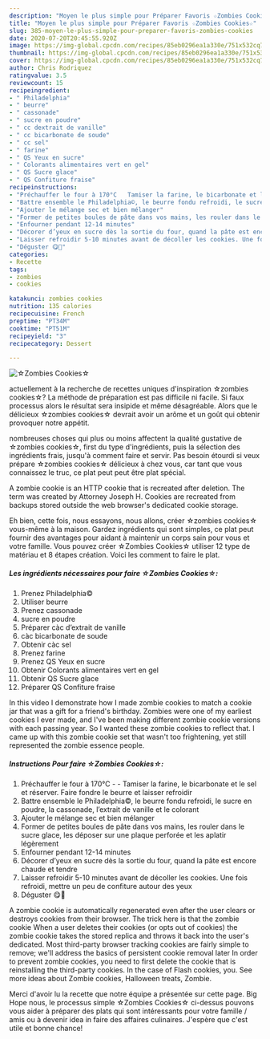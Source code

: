 ```yaml
---
description: "Moyen le plus simple pour Préparer Favoris ☆Zombies Cookies☆"
title: "Moyen le plus simple pour Préparer Favoris ☆Zombies Cookies☆"
slug: 385-moyen-le-plus-simple-pour-preparer-favoris-zombies-cookies
date: 2020-07-20T20:45:55.920Z
image: https://img-global.cpcdn.com/recipes/85eb0296ea1a330e/751x532cq70/☆zombies-cookies☆-photo-principale-de-la-recette.jpg
thumbnail: https://img-global.cpcdn.com/recipes/85eb0296ea1a330e/751x532cq70/☆zombies-cookies☆-photo-principale-de-la-recette.jpg
cover: https://img-global.cpcdn.com/recipes/85eb0296ea1a330e/751x532cq70/☆zombies-cookies☆-photo-principale-de-la-recette.jpg
author: Chris Rodriquez
ratingvalue: 3.5
reviewcount: 15
recipeingredient:
- " Philadelphia"
- " beurre"
- " cassonade"
- " sucre en poudre"
- " cc dextrait de vanille"
- " cc bicarbonate de soude"
- " cc sel"
- " farine"
- " QS Yeux en sucre"
- " Colorants alimentaires vert en gel"
- " QS Sucre glace"
- " QS Confiture fraise"
recipeinstructions:
- "Préchauffer le four à 170°C   Tamiser la farine, le bicarbonate et le sel et réserver. Faire fondre le beurre et laisser refroidir"
- "Battre ensemble le Philadelphia©, le beurre fondu refroidi, le sucre en poudre, la cassonade, l’extrait de vanille et le colorant"
- "Ajouter le mélange sec et bien mélanger"
- "Former de petites boules de pâte dans vos mains, les rouler dans le sucre glace, les déposer sur une plaque perforée et les aplatir légèrement"
- "Enfourner pendant 12-14 minutes"
- "Décorer d’yeux en sucre dès la sortie du four, quand la pâte est encore chaude et tendre"
- "Laisser refroidir 5-10 minutes avant de décoller les cookies. Une fois refroidi, mettre un peu de confiture autour des yeux"
- "Déguster 😋🎃"
categories:
- Recette
tags:
- zombies
- cookies

katakunci: zombies cookies 
nutrition: 135 calories
recipecuisine: French
preptime: "PT34M"
cooktime: "PT51M"
recipeyield: "3"
recipecategory: Dessert

---
```



![☆Zombies Cookies☆](https://img-global.cpcdn.com/recipes/85eb0296ea1a330e/751x532cq70/☆zombies-cookies☆-photo-principale-de-la-recette.jpg)

actuellement à la recherche de recettes uniques d'inspiration ☆zombies cookies☆? La méthode de préparation est pas difficile ni facile. Si faux processus alors le résultat sera insipide et même désagréable. Alors que le délicieux ☆zombies cookies☆ devrait avoir un arôme et un goût qui obtenir provoquer notre appétit.

nombreuses choses qui plus ou moins affectent la qualité gustative de ☆zombies cookies☆, first du type d'ingrédients, puis la sélection des ingrédients frais, jusqu'à comment faire et servir. Pas besoin étourdi si veux prépare ☆zombies cookies☆ délicieux à chez vous, car tant que vous connaissez le truc, ce plat peut peut être plat spécial.

A zombie cookie is an HTTP cookie that is recreated after deletion. The term was created by Attorney Joseph H. Cookies are recreated from backups stored outside the web browser&#39;s dedicated cookie storage.


Eh bien, cette fois, nous essayons, nous allons, créer ☆zombies cookies☆ vous-même à la maison. Gardez ingrédients qui sont simples, ce plat peut fournir des avantages pour aidant à maintenir un corps sain pour vous et votre famille. Vous pouvez créer ☆Zombies Cookies☆ utiliser 12 type de matériau et 8 étapes création. Voici les comment to faire le plat.

<!--inarticleads1-->

##### Les ingrédients nécessaires pour faire ☆Zombies Cookies☆:

1. Prenez  Philadelphia©
1. Utiliser  beurre
1. Prenez  cassonade
1.   sucre en poudre
1. Préparer  càc d’extrait de vanille
1.   càc bicarbonate de soude
1. Obtenir  càc sel
1. Prenez  farine
1. Prenez  QS Yeux en sucre
1. Obtenir  Colorants alimentaires vert en gel
1. Obtenir  QS Sucre glace
1. Préparer  QS Confiture fraise


In this video I demonstrate how I made zombie cookies to match a cookie jar that was a gift for a friend&#39;s birthday. Zombies were one of my earliest cookies I ever made, and I&#39;ve been making different zombie cookie versions with each passing year. So I wanted these zombie cookies to reflect that. I came up with this zombie cookie set that wasn&#39;t too frightening, yet still represented the zombie essence people. 

<!--inarticleads2-->

##### Instructions Pour faire ☆Zombies Cookies☆:

1. Préchauffer le four à 170°C  -  - Tamiser la farine, le bicarbonate et le sel et réserver. Faire fondre le beurre et laisser refroidir
1. Battre ensemble le Philadelphia©, le beurre fondu refroidi, le sucre en poudre, la cassonade, l’extrait de vanille et le colorant
1. Ajouter le mélange sec et bien mélanger
1. Former de petites boules de pâte dans vos mains, les rouler dans le sucre glace, les déposer sur une plaque perforée et les aplatir légèrement
1. Enfourner pendant 12-14 minutes
1. Décorer d’yeux en sucre dès la sortie du four, quand la pâte est encore chaude et tendre
1. Laisser refroidir 5-10 minutes avant de décoller les cookies. Une fois refroidi, mettre un peu de confiture autour des yeux
1. Déguster 😋🎃


A zombie cookie is automatically regenerated even after the user clears or destroys cookies from their browser. The trick here is that the zombie cookie When a user deletes their cookies (or opts out of cookies) the zombie cookie takes the stored replica and throws it back into the user&#39;s dedicated. Most third-party browser tracking cookies are fairly simple to remove; we&#39;ll address the basics of persistent cookie removal later In order to prevent zombie cookies, you need to first delete the cookie that is reinstalling the third-party cookies. In the case of Flash cookies, you. See more ideas about Zombie cookies, Halloween treats, Zombie. 


Merci d'avoir lu la recette que notre équipe a présentée sur cette page. Big Hope nous, le processus simple ☆Zombies Cookies☆ ci-dessus pouvons vous aider à préparer des plats qui sont intéressants pour votre famille / amis ou à devenir idea in faire des affaires culinaires. J'espère que c'est utile et bonne chance!
